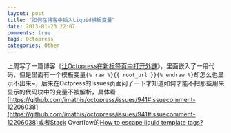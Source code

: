 ```yaml
---
layout: post
title: "如何在博客中插入Liquid模板变量"
date: 2013-01-23 22:07
comments: true
tags: Octopress
categories: Other
---
```


上周写了一篇博客《[让Octopress在新标签页中打开外链](/blog/2013/01/13/rang-octopresszai-xin-biao-qian-ye-zhong-da-kai-wai-lian/)》，里面嵌入了一段代码，但是里面有一个模板变量`{% raw %}{{ root_url }}{% endraw %}`却怎么也显示不出来~，后来在Octpress的Issues页面问了一下才知道如何才能不把那些用来显示的代码块中的变量不被解析，具体看[https://github.com/imathis/octopress/issues/941#issuecomment-12206038](https://github.com/imathis/octopress/issues/941#issuecomment-12206038)或者Stack Overflow的[How to escape liquid template tags?](http://stackoverflow.com/questions/3426182/how-to-escape-liquid-template-tags)